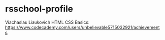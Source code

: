 # rsschool-profile
Viachaslau Liaukovich
HTML CSS Basics: https://www.codecademy.com/users/unbelievable5715032921/achievements
